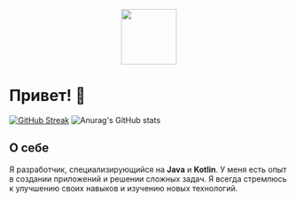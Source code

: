 <div id="header" align="center">
  <img src="https://i.giphy.com/media/v1.Y2lkPTc5MGI3NjExYWx1dzYzMnNnaWd0bWJ5OHdqdnZlMmxmbTBwajVvdnY5MnI2NWY3MyZlcD12MV9pbnRlcm5hbF9naWZfYnlfaWQmY3Q9Zw/KztT2c4u8mYYUiMKdJ/giphy.gif" width="100"/>
</div>

# Привет! 👋

[![GitHub Streak](https://streak-stats.demolab.com/?user=tssvett)](https://git.io/streak-stats)
![Anurag's GitHub stats](https://github-readme-stats.vercel.app/api?username=tssvett&show_icons=true&theme=radical)

## О себе

Я разработчик, специализирующийся на **Java** и **Kotlin**. У меня есть опыт в создании приложений и решении сложных задач. Я всегда стремлюсь к улучшению своих навыков и изучению новых технологий.
